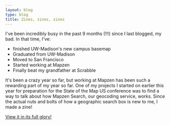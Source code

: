 ```yaml
---
layout: blog
type: blog
title: Zines, zines, zines
---
```

I've been incredibly busy in the past 9 months (!!!) since I last blogged, my bad. In that time, I've:
- finished UW-Madison's new campus basemap
- Graduated from UW-Madison
- Moved to San Francisco
- Started working at Mapzen
- Finally beat my grandfather at Scrabble

It's been a crazy year so far, but working at Mapzen has been such a rewarding part of my year so far. One of my projects I started on earlier this year for preparation for the State of the Map US conference was to find a way to talk about how Mapzen Search, our geocoding service, works. Since the actual nuts and bolts of how a geographic search box is new to me, I made a zine!

[View it in its full glory!](http://katiekowalsky.me/assets/talks/search-zine.pdf)

